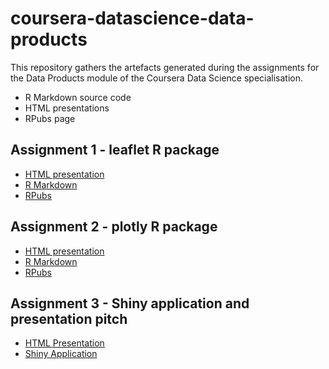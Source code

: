 # coursera-datascience-data-products

This repository gathers the artefacts generated during the assignments for the Data Products module of the Coursera Data Science specialisation.

- R Markdown source code
- HTML presentations
- RPubs page

## Assignment 1 - leaflet R package

- [HTML presentation](https://vondacho.github.io/coursera-datascience-data-products/swiss_public_transport_stops/swiss_public_transport_stops.html)
- [R Markdown](https://vondacho.github.io/coursera-datascience-data-products/swiss_public_transport_stops/swiss_public_transport_stops.Rmd)
- [RPubs](http://www.rpubs.com/vondacho/swiss_public_transport_stops)

## Assignment 2 - plotly R package

- [HTML presentation](https://vondacho.github.io/coursera-datascience-data-products/fivethirtyheight_datasets/fivethirtyheight_datasets.html)
- [R Markdown](https://vondacho.github.io/coursera-datascience-data-products/fivethirtyheight_datasets/fivethirtyheight_datasets.Rmd)
- [RPubs](http://www.rpubs.com/vondacho/fivethirtyheight_datasets_plots)

## Assignment 3 - Shiny application and presentation pitch

- [HTML Presentation](https://vondacho.github.io/coursera-datascience-data-products/human_activity_monitoring/presentation-rpubs.html#/4)
- [Shiny Application](https://vondacho.shinyapps.io/human_activity_monitoring)
